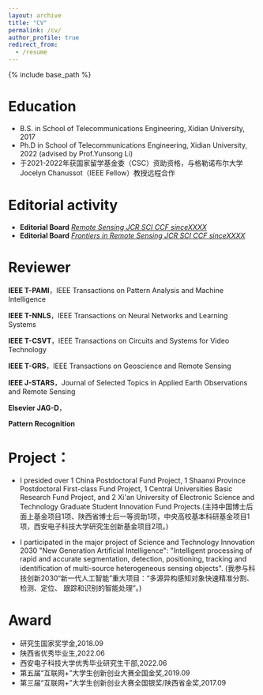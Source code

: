 ```yaml
---
layout: archive
title: "CV"
permalink: /cv/
author_profile: true
redirect_from:
  - /resume
---
```


{% include base_path %}

Education
======
* B.S. in School of Telecommunications Engineering, Xidian University, 2017
* Ph.D in School of Telecommunications Engineering, Xidian University, 2022 (advised by Prof.Yunsong Li)
* 于2021-2022年获国家留学基金委（CSC）资助资格，与格勒诺布尔大学Jocelyn Chanussot（IEEE Fellow）教授远程合作

Editorial activity
======
* **Editorial Board** [*Remote Sensing JCR SCI CCF sinceXXXX*](https://www.mdpi.com/journal/remotesensing/special_issues/KVCSC58HQ0)
* **Editorial Board** [*Frontiers in Remote Sensing JCR SCI CCF sinceXXXX*](https://www.frontiersin.org/my-frontiers/overview)

Reviewer
======
**IEEE T-PAMI**，IEEE Transactions on Pattern Analysis and Machine Intelligence

**IEEE T-NNLS**，IEEE Transactions on Neural Networks and Learning Systems

**IEEE T-CSVT**，IEEE Transactions on Circuits and Systems for Video Technology

**IEEE T-GRS**，IEEE Transactions on Geoscience and Remote Sensing

**IEEE J-STARS**，Journal of Selected Topics in Applied Earth Observations and Remote Sensing

**Elsevier JAG-D**，

**Pattern Recognition** 

Project：
======
* I presided over 1 China Postdoctoral Fund Project, 1 Shaanxi Province Postdoctoral First-class Fund Project, 1 Central Universities Basic Research Fund Project, and 2 Xi'an University of Electronic Science and Technology Graduate Student Innovation Fund Projects.(主持中国博士后面上基金项目1项、陕西省博士后一等资助1项，中央高校基本科研基金项目1项，西安电子科技大学研究生创新基金项目2项。) 

* I participated in the major project of Science and Technology Innovation 2030 "New Generation Artificial Intelligence": "Intelligent processing of rapid and accurate segmentation, detection, positioning, tracking and identification of multi-source heterogeneous sensing objects". (我参与科技创新2030“新一代人工智能”重大项目：“多源异构感知对象快速精准分割、检测、定位、 跟踪和识别的智能处理”。)

Award
======
* 研究生国家奖学金,2018.09  
* 陕西省优秀毕业生,2022.06   
* 西安电子科技大学优秀毕业研究生干部,2022.06       
* 第五届“互联网+”大学生创新创业大赛全国金奖,2019.09    
* 第三届“互联网+”大学生创新创业大赛全国银奖/陕西省金奖,2017.09       
<!-- 
* Fall 2015: Research Assistant
  * Github University
  * Duties included: Merging pull requests
  * Supervisor: Professor Hub -->
  
<!-- International mobility
======
* 1

Committees
======
* 1 -->





